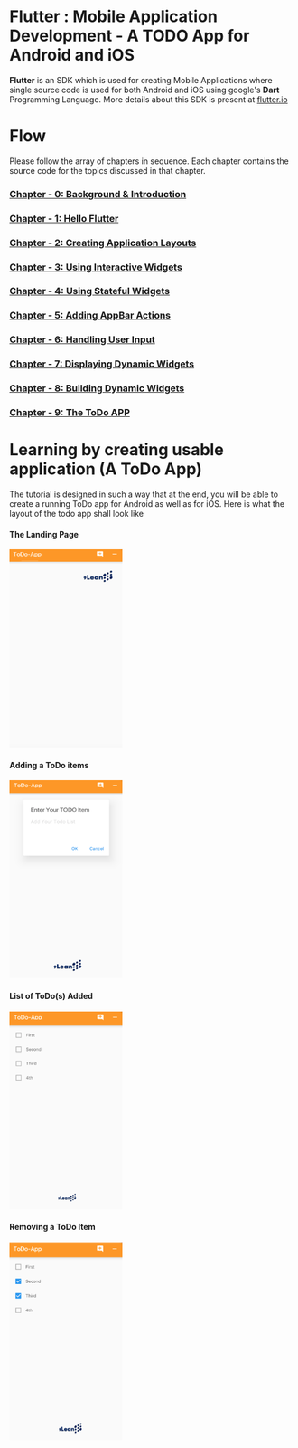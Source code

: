 # Flutter : Mobile Application Development - A TODO App for Android and iOS

__Flutter__ is an SDK which is used for creating Mobile Applications where single source code is used for both Android and iOS using google's __Dart__ Programming Language. More details about this SDK is present at [flutter.io](http://www.flutter.io)


# Flow

Please follow the array of chapters in sequence. Each chapter contains the source code for the topics discussed in that chapter.

### [Chapter - 0: Background & Introduction]()
### [Chapter - 1: Hello Flutter]()
### [Chapter - 2: Creating Application Layouts]()
### [Chapter - 3: Using Interactive Widgets]()
### [Chapter - 4: Using Stateful Widgets]()
### [Chapter - 5: Adding AppBar Actions]()
### [Chapter - 6: Handling User Input]()
### [Chapter - 7: Displaying Dynamic Widgets]()
### [Chapter - 8: Building Dynamic Widgets]()
### [Chapter - 9: The ToDo APP]()


# Learning by creating usable application (A ToDo App)

The tutorial is designed in such a way that at the end, you will be able to create a running ToDo app for Android as well as for iOS. Here is what the layout of the todo app shall look like

#### The Landing Page

<img src="https://github.com/9lean/Flutter_ToDoApp_iOS_Android/blob/master/todoAPP_Main_Page.png" alt="Landing Page" width="200" height="350">

#### Adding a ToDo items

<img src="https://github.com/9lean/Flutter_ToDoApp_iOS_Android/blob/master/todoApp_Add_todo.png" alt="Adding ToDo" width="200" height="350">


#### List of ToDo(s) Added

<img src="https://github.com/9lean/Flutter_ToDoApp_iOS_Android/blob/master/totoApp_todo_Items.png" alt="Listing ToDo" width="200" height="350">

#### Removing a ToDo Item

<img src="https://github.com/9lean/Flutter_ToDoApp_iOS_Android/blob/master/todoApp_Remove_Items.png" alt="Removing ToDo" width="200" height="350">


